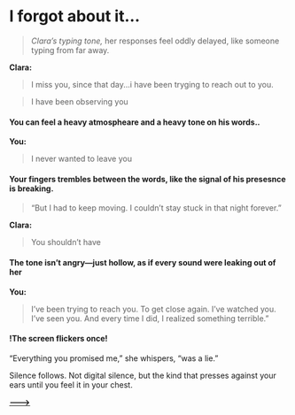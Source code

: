 # I forgot about it...

> *Clara’s typing tone,* her responses feel oddly delayed, like someone typing from far away.

**Clara:**
>I miss you, since that day...i have been tryging to reach out to you.

>I have been observing you 

#### You can feel a heavy atmospheare and a heavy tone on his words.. ####
**You:**

>I never wanted to leave you

#### Your fingers trembles between the words, like the signal of his presesnce is breaking.

> “But I had to keep moving. I couldn’t stay stuck in that night forever.”

**Clara:**

>You shouldn’t have

#### The tone isn’t angry—just hollow, as if every sound were leaking out of her ####
 **You:**
 >I’ve been trying to reach you. To get close again. I’ve watched you. I’ve seen you. And every time I did, I realized something terrible.”

 #### !The screen flickers once! #### 

“Everything you promised me,” she whispers, “was a lie.”

Silence follows. Not digital silence, but the kind that presses against your ears until you feel it in your chest.

[**--->**](/Final%20Proyect/section6_closure.md)